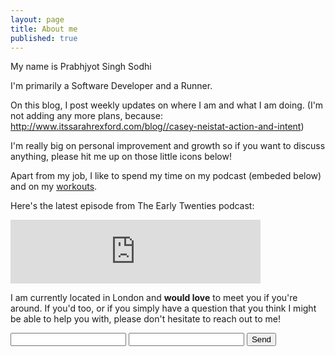 ```yaml
---
layout: page
title: About me
published: true
---
```


My name is Prabhjyot Singh Sodhi

I'm primarily a Software Developer and a Runner. 

On this blog, I post weekly updates on where I am and what I am doing. (I'm not adding any more plans, because: http://www.itssarahrexford.com/blog//casey-neistat-action-and-intent)

I'm really big on personal improvement and growth so if you want to discuss anything, please hit me up on those little icons below!

Apart from my job, I like to spend my time on my podcast (embeded below) and on my [workouts](https://www.strava.com/athletes/22441958).

Here's the latest episode from The Early Twenties podcast: 

<iframe src="https://anchor.fm/earlytwenties/embed" height="102px" width="400px" frameborder="0" scrolling="no"></iframe>

I am currently located in London and **would love** to meet you if you're around. If you'd too, or if you simply have a question that you think I might be able to help you with, please don't hesitate to reach out to me!

<form action="https://formspree.io/prabhjyotsingh95+ama@gmail.com" method="POST">
 <input type="text" name="name">
 <input type="email" name="_replyto">
 <input type="submit" value="Send">
</form>
